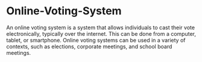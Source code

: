 # Online-Voting-System
 An online voting system is a system that allows individuals to cast their vote electronically, typically over the internet. This can be done from a computer, tablet, or smartphone. Online voting systems can be used in a variety of contexts, such as elections, corporate meetings, and school board meetings.
